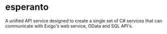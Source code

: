 esperanto
=========

A unified API service designed to create a single set of C# services that can communicate with Exigo's web service, OData and SQL API's.